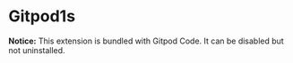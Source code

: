 # Gitpod1s

**Notice:** This extension is bundled with Gitpod Code. It can be disabled but not uninstalled.

